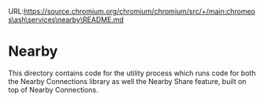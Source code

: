 URL:https://source.chromium.org/chromium/chromium/src/+/main:chromeos\ash\services\nearby\README.md
# Nearby

This directory contains code for the utility process which runs code for both
the Nearby Connections library as well the Nearby Share feature, built on top of
Nearby Connections.